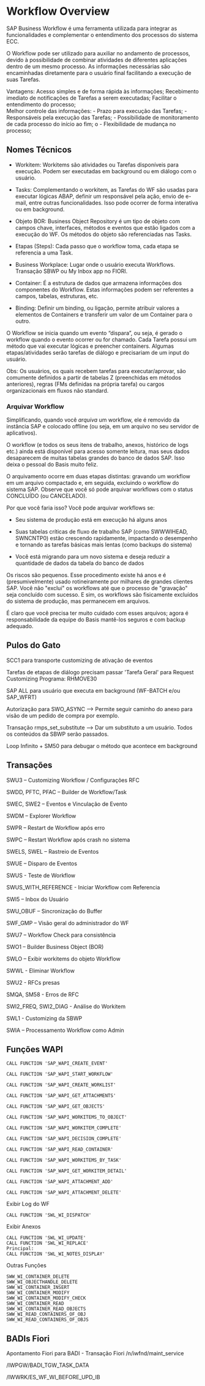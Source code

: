 # Workflow Overview

SAP Business Workflow é uma ferramenta utilizada para integrar as funcionalidades e complementar o entendimento dos processos do sistema ECC. 

O Workflow pode ser utilizado para auxiliar no andamento de processos, devido à possibilidade de combinar atividades de diferentes aplicações dentro de um mesmo processo. As informações necessárias são encaminhadas diretamente para o usuário final facilitando a execução de suas Tarefas.

Vantagens: 
Acesso simples e de forma rápida às informações; 
Recebimento imediato de notificações de Tarefas a serem executadas; 
Facilitar o entendimento do processo;  
Melhor controle das informações: 
    - Prazo para execução das Tarefas; 
    - Responsáveis pela execução das Tarefas; 
    - Possibilidade de monitoramento de cada processo do início ao fim; o
    - Flexibilidade de mudança no processo;

## Nomes Técnicos

- Workitem: Workitems são atividades ou Tarefas disponíveis para execução. Podem ser executadas em background ou em diálogo com o usuário. 

- Tasks: Complementando o workitem, as Tarefas do WF são usadas para executar lógicas ABAP, definir um responsável pela ação, envio de e-mail, entre outras funcionalidades. Isso pode ocorrer de forma interativa ou em background.

- Objeto BOR: Business Object Repository é um tipo de objeto com campos chave, interfaces, métodos e eventos que estão ligados com a execução do WF. Os métodos do objeto são referenciadas nas Tasks. 

- Etapas (Steps): Cada passo que o workflow toma, cada etapa se referencia a uma Task.

- Business Workplace: Lugar onde o usuário executa Workflows. Transação SBWP ou My Inbox app no FIORI. 

- Container: É a estrutura de dados que armazena informações dos componentes do Workflow. Estas informações podem ser referentes a campos, tabelas, estruturas, etc. 

- Binding: Definir um binding, ou ligação, permite atribuir valores a elementos de Containers e transferir um valor de um Container para o outro.

O Workflow se inicia quando um evento “dispara”, ou seja, é gerado o workflow quando o evento ocorrer ou for chamado. Cada Tarefa possui um método que vai executar lógicas e preencher containers. Algumas etapas/atividades serão tarefas de diálogo e precisariam de um input do usuário.

Obs: Os usuários, os quais recebem tarefas para executar/aprovar, são comumente definidos a partir de tabelas Z (preenchidas em métodos anteriores), regras (FMs definidas na própria tarefa) ou cargos organizacionais em fluxos não standard.

### Arquivar Workflow

 Simplificando, quando você *arquiva* um workflow, ele é removido da instância SAP e colocado offline (ou seja, em um arquivo no seu servidor de aplicativos). 
 
 O workflow (e todos os seus itens de trabalho, anexos, histórico de logs etc.) ainda está disponível para acesso somente leitura, mas seus dados desaparecem de muitas tabelas grandes do banco de dados SAP. Isso deixa o pessoal do Basis muito feliz. 
 
 O arquivamento ocorre em duas etapas distintas: gravando um workflow em um arquivo compactado e, em seguida, excluindo o workflow do sistema SAP. Observe que você só pode arquivar workflows com o status CONCLUÍDO (ou CANCELADO). 
 
 Por que você faria isso? Você pode arquivar workflows se:

- Seu sistema de produção está em execução há alguns anos

- Suas tabelas críticas de fluxo de trabalho SAP (como SWWWIHEAD, SWNCNTP0) estão crescendo rapidamente, impactando o desempenho e tornando as tarefas básicas mais lentas
(como backups do sistema)

- Você está migrando para um novo sistema e deseja reduzir a quantidade de dados da tabela do banco de dados

Os riscos são pequenos. Esse procedimento existe há anos e é (presumivelmente) usado rotineiramente por milhares de grandes clientes SAP. Você não "exclui" os workflows até que o processo de "gravação" seja concluído com sucesso. E sim, os workflows são fisicamente excluídos do sistema de produção, mas permanecem em arquivos.

É claro que você precisa ter muito cuidado com esses arquivos; agora é responsabilidade da equipe do Basis mantê-los seguros e com backup adequado.

## Pulos do Gato

SCC1 para transporte customizing de ativação de eventos

Tarefas de etapas de diálogo precisam passar 'Tarefa Geral' para Request Customizing
Programa: RHMOVE30

SAP ALL para usuário que executa em background (WF-BATCH e/ou SAP_WFRT) 

Autorização para SWO_ASYNC 
--> Permite seguir caminho do anexo para visão de um pedido de compra por exemplo.

Transação rmps_set_substitute
--> Dar um substituto a um usuário. Todos os conteúdos da SBWP serão passados.
 
Loop Infinito + SM50 para debugar o método que acontece em background  


## Transações

SWU3 – Customizing Workflow / Configurações RFC

SWDD, PFTC, PFAC – Builder de Workflow/Task 

SWEC, SWE2 – Eventos e Vinculação de Evento

SWDM – Explorer Workflow 

SWPR – Restart de Workflow após erro

SWPC – Restart Workflow após crash no sistema

SWELS, SWEL – Rastreio de Eventos

SWUE – Disparo de Eventos

SWUS - Teste de Workflow

SWUS_WITH_REFERENCE - Iniciar Workflow com Referencia

SWI5 – Inbox do Usuário

SWU_OBUF – Sincronização do Buffer 

SWF_GMP – Visão geral do administrador do WF

SWU7 – Workflow Check para consistência

SWO1 – Builder Business Object (BOR)

SWLO – Exibir workitems do objeto Workflow 

SWWL - Eliminar Workflow 

SWU2 - RFCs presas

SMQA, SM58 - Erros de RFC

SWI2_FREQ, SWI2_DIAG - Análise do Workitem 

SWL1 - Customizing da SBWP

SWIA – Processamento Workflow como Admin 


## Funções WAPI
```
CALL FUNCTION 'SAP_WAPI_CREATE_EVENT'

CALL FUNCTION 'SAP_WAPI_START_WORKFLOW'

CALL FUNCTION 'SAP_WAPI_CREATE_WORKLIST'

CALL FUNCTION 'SAP_WAPI_GET_ATTACHMENTS'

CALL FUNCTION 'SAP_WAPI_GET_OBJECTS'

CALL FUNCTION 'SAP_WAPI_WORKITEMS_TO_OBJECT'

CALL FUNCTION 'SAP_WAPI_WORKITEM_COMPLETE'

CALL FUNCTION 'SAP_WAPI_DECISION_COMPLETE'

CALL FUNCTION 'SAP_WAPI_READ_CONTAINER'
          
CALL FUNCTION 'SAP_WAPI_WORKITEMS_BY_TASK'

CALL FUNCTION 'SAP_WAPI_GET_WORKITEM_DETAIL'

CALL FUNCTION 'SAP_WAPI_ATTACHMENT_ADD' 

CALL FUNCTION 'SAP_WAPI_ATTACHMENT_DELETE'
```

Exibir Log do WF
```
CALL FUNCTION 'SWL_WI_DISPATCH'
```

Exibir Anexos
```
CALL FUNCTION 'SWL_WI_UPDATE' 
CALL FUNCTION 'SWL_WI_REPLACE'
Principal:
CALL FUNCTION 'SWL_WI_NOTES_DISPLAY'
```

Outras Funções
```
SWW_WI_CONTAINER_DELETE
SWW_WI_OBJECTHANDLE_DELETE
SWW_WI_CONTAINER_INSERT
SWW_WI_CONTAINER_MODIFY
SWW_WI_CONTAINER_MODIFY_CHECK
SWW_WI_CONTAINER_READ
SWW_WI_CONTAINER_READ_OBJECTS
SWW_WI_READ_CONTAINERS_OF_OBJ
SWW_WI_READ_CONTAINERS_OF_OBJS
```

## BADIs Fiori

Apontamento Fiori para BADI - Transação Fiori /n/iwfnd/maint_service

/IWPGW/BADI_TGW_TASK_DATA

/IWWRK/ES_WF_WI_BEFORE_UPD_IB